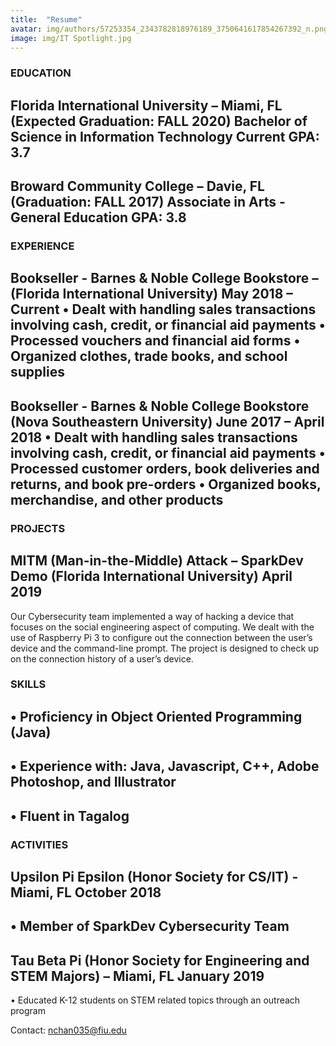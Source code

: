 ```yaml
---
title:  "Resume"
avatar: img/authors/57253354_2343782818976189_3750641617854267392_n.png
image: img/IT Spotlight.jpg
---
```


### EDUCATION	
Florida International University – Miami, FL (Expected Graduation: FALL 2020)
Bachelor of Science in Information Technology Current GPA: 3.7
---
Broward Community College – Davie, FL (Graduation: FALL 2017)
  Associate in Arts - General Education GPA: 3.8 
---

### EXPERIENCE
  Bookseller - Barnes & Noble College Bookstore – (Florida International University) 			May 2018 – Current
    •	Dealt with handling sales transactions involving cash, credit, or financial aid payments
    •	Processed vouchers and financial aid forms
    •	Organized clothes, trade books, and school supplies
---
  Bookseller - Barnes & Noble College Bookstore (Nova Southeastern University)        	June 2017 – April 2018
    •	Dealt with handling sales transactions involving cash, credit, or financial aid payments
    •	Processed customer orders, book deliveries and returns, and book pre-orders
    •	Organized books, merchandise, and other products
---
### PROJECTS
  MITM (Man-in-the-Middle) Attack – SparkDev Demo (Florida International University)	    April 2019
  ---
Our Cybersecurity team implemented a way of hacking a device that focuses on the social engineering aspect of computing. We dealt with the use of Raspberry Pi 3 to configure out the connection between the user’s device and the command-line prompt. The project is designed to check up on the connection history of a user’s device.

### SKILLS
•	Proficiency in Object Oriented Programming (Java)
---
•	Experience with: Java, Javascript, C++, Adobe Photoshop, and Illustrator
---
•	Fluent in Tagalog
---
### ACTIVITIES  
  Upsilon Pi Epsilon (Honor Society for CS/IT) - Miami, FL				October 2018
 ---
 •	Member of SparkDev Cybersecurity Team
 ---
  Tau Beta Pi (Honor Society for Engineering and STEM Majors) – Miami, FL 	January 2019
 ---
 • Educated K-12 students on STEM related topics through an outreach program
 
 Contact: nchan035@fiu.edu
